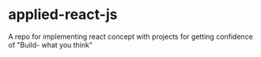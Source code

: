 # applied-react-js
A repo for implementing react concept with projects for getting confidence of  "Build- what you think" 
